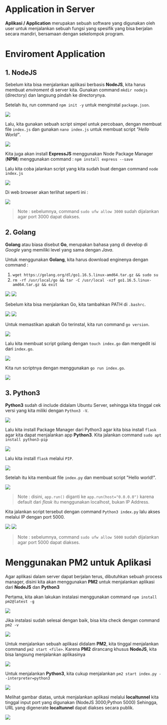 # Application in Server
**Aplikasi / Application** merupakan sebuah software yang digunakan oleh user untuk menjalankan sebuah fungsi yang spesifik yang bisa berjalan secara mandiri, bersamaan dengan sekelompok program.

# Enviroment Application
## 1. NodeJS
Sebelum kita bisa menjalankan aplikasi berbasis **NodeJS**, kita harus membuat _enviroment_ di server kita. Gunakan command `mkdir nodejs` (directory) dan langsung pindah ke directorynya.

Setelah itu, run command `npm init -y` untuk menginstal `package.json`.

![](https://github.com/ademuh/devops13-dumbways-ade/blob/main/Stage-1/day-3/media/1-2.png?raw=true)

Lalu, kita gunakan sebuah script simpel untuk percobaan, dengan membuat file `index.js` dan gunakan `nano index.js` untuk membuat script _"Hello World"_.

![](https://github.com/ademuh/devops13-dumbways-ade/blob/main/Stage-1/day-3/media/1-3.png?raw=true)

Kita juga akan install **ExpressJS** menggunakan Node Package Manager (**NPM**) menggunakan command :
```npm install express --save```

Lalu kita coba jalankan script yang kita sudah buat dengan command `node index.js`

![](https://github.com/ademuh/devops13-dumbways-ade/blob/main/Stage-1/day-3/media/1-4.png?raw=true)

Di web browser akan terlihat seperti ini :

![](https://github.com/ademuh/devops13-dumbways-ade/blob/main/Stage-1/day-3/media/1-5.png?raw=true)
> Note : sebelumnya, command `sudo ufw allow 3000` sudah dijalankan agar port 3000 dapat diakses.

## 2. Golang
**Golang** atau biasa disebut **Go**, merupakan bahasa yang di develop di _Google_ yang memiliki level yang sama dengan _Java_.

Untuk menggunakan **Golang**, kita harus download enginenya dengan command :
1. `wget https://golang.org/dl/go1.16.5.linux-amd64.tar.gz && sudo su`
2. `rm -rf /usr/local/go && tar -C /usr/local -xzf go1.16.5.linux-amd64.tar.gz && exit`

![](https://github.com/ademuh/devops13-dumbways-ade/blob/main/Stage-1/day-3/media/2.png?raw=true)
![](https://github.com/ademuh/devops13-dumbways-ade/blob/main/Stage-1/day-3/media/2-1.png?raw=true)

Sebelum kita bisa menjalankan Go, kita tambahkan PATH di `.bashrc`.

![](https://github.com/ademuh/devops13-dumbways-ade/blob/main/Stage-1/day-3/media/2-3.png?raw=true)
![](https://github.com/ademuh/devops13-dumbways-ade/blob/main/Stage-1/day-3/media/2-2.png?raw=true)

Untuk memastikan apakah Go terinstal, kita run command `go version`.

![](https://github.com/ademuh/devops13-dumbways-ade/blob/main/Stage-1/day-3/media/2-4.png?raw=true)

Lalu kita membuat script golang dengan `touch index.go` dan mengedit isi dari `index.go`.

![](https://github.com/ademuh/devops13-dumbways-ade/blob/main/Stage-1/day-3/media/2-6.png?raw=true)

Kita run scriptnya dengan menggunakan `go run index.go`.

![](https://github.com/ademuh/devops13-dumbways-ade/blob/main/Stage-1/day-3/media/2-7.png?raw=true)

## 3. Python3
**Python3** sudah di include didalam Ubuntu Server, sehingga kita tinggal cek versi yang kita miliki dengan `Python3 -V`.

![](https://github.com/ademuh/devops13-dumbways-ade/blob/main/Stage-1/day-3/media/3.png?raw=true)

Lalu kita install Package Manager dari Python3 agar kita bisa install `flask` agar kita dapat menjalankan app **Python3**.
Kita jalankan command `sudo apt install python3-pip`

![](https://github.com/ademuh/devops13-dumbways-ade/blob/main/Stage-1/day-3/media/3-1.png?raw=true)

Lalu kita install `flask` melalui `PIP`.

![](https://github.com/ademuh/devops13-dumbways-ade/blob/main/Stage-1/day-3/media/3-2.png?raw=true)

Setelah itu kita membuat file `index.py` dan membuat script "Hello world!".

![](https://github.com/ademuh/devops13-dumbways-ade/blob/main/Stage-1/day-3/media/3-4.png?raw=true)
> Note : disini, `app.run()` diganti ke `app.run(host="0.0.0.0")` karena default dari _flask_ itu menggunakan localhost, bukan IP Address.

Kita jalankan script tersebut dengan command `Python3 index.py` lalu akses melalui IP dengan port 5000.

![](https://github.com/ademuh/devops13-dumbways-ade/blob/main/Stage-1/day-3/media/3-5.png?raw=true)
![](https://github.com/ademuh/devops13-dumbways-ade/blob/main/Stage-1/day-3/media/3-6.png?raw=true)
> Note : sebelumnya, command `sudo ufw allow 5000` sudah dijalankan agar port 5000 dapat diakses.

# Menggunakan PM2 untuk Aplikasi
Agar aplikasi dalam server dapat berjalan terus, dibutuhkan sebuah process manager, disini kita akan menggunakan **PM2** untuk menjalankan aplikasi dari **NodeJS** dan **Python3**

Pertama, kita akan lakukan instalasi menggunakan command `npm install pm2@latest -g`

![](https://github.com/ademuh/devops13-dumbways-ade/blob/main/Stage-1/day-3/media/4.png?raw=true)

Jika instalasi sudah selesai dengan baik, bisa kita check dengan command `pm2 -v`

![](https://github.com/ademuh/devops13-dumbways-ade/blob/main/Stage-1/day-3/media/4-1.png?raw=true)

Untuk menjalankan sebuah aplikasi didalam **PM2**, kita tinggal menjalankan command `pm2 start <file>`. Karena **PM2** dirancang khusus **NodeJS**, kita bisa langsung menjalankan aplikasinya

![](https://github.com/ademuh/devops13-dumbways-ade/blob/main/Stage-1/day-3/media/4-2.png?raw=true)

Untuk menjalankan **Python3**, kita cukup menjalankan  `pm2 start index.py --interpreter=python3`

![](https://github.com/ademuh/devops13-dumbways-ade/blob/main/Stage-1/day-3/media/5.png?raw=true)

Melihat gambar diatas, untuk menjalankan aplikasi melalui **localtunnel** kita tinggal input port yang digunakan (NodeJS 3000;Python 5000)
Sehingga, URL yang digenerate **localtunnel** dapat diakses secara publik.

![](https://github.com/ademuh/devops13-dumbways-ade/blob/main/Stage-1/day-3/media/5-1.png?raw=true)

